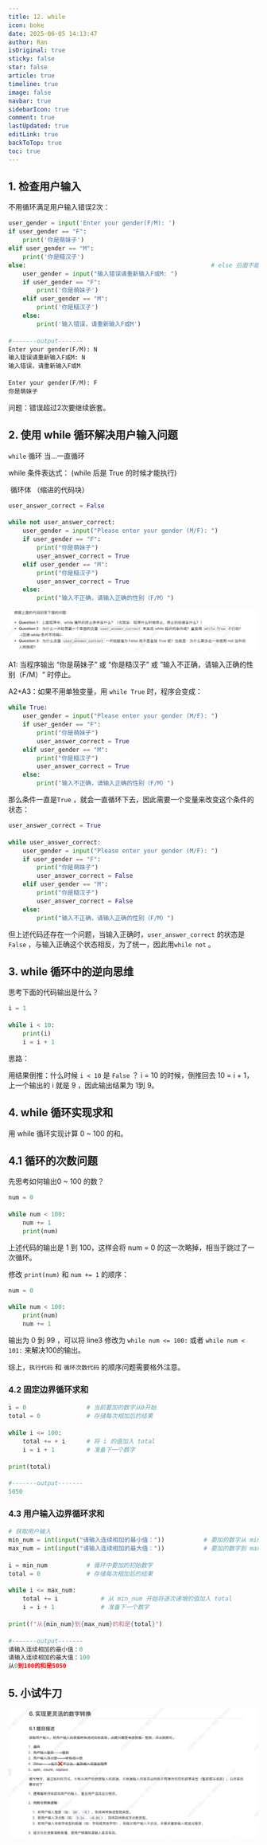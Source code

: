 ```yaml
---
title: 12. while
icon: boke
date: 2025-06-05 14:13:47
author: Ran
isOriginal: true
sticky: false
star: false
article: true
timeline: true
image: false
navbar: true
sidebarIcon: true
comment: true
lastUpdated: true
editLink: true
backToTop: true
toc: true
---
```


## 1. 检查用户输入

不用循环满足用户输入错误2次：

```python
user_gender = input('Enter your gender(F/M): ')
if user_gender == "F":
    print('你是萌妹子')
elif user_gender == "M":
    print('你是糙汉子')
else:                                                    # else 后面不能跟条件，但是可以跟多条代码
    user_gender = input("输入错误请重新输入F或M: ")
    if user_gender == "F":
        print('你是萌妹子')
    elif user_gender == "M":
        print('你是糙汉子')
    else:
        print('输入错误，请重新输入F或M')
        
#-------output-------
Enter your gender(F/M): N
输入错误请重新输入F或M: N
输入错误，请重新输入F或M

Enter your gender(F/M): F
你是萌妹子
```

问题：错误超过2次要继续嵌套。



## 2. 使用 while 循环解决用户输入问题

 `while` 循环 当…一直循环



while 条件表达式：             (while 后是 True 的时候才能执行)

​	循环体 （缩进的代码块）

```python
user_answer_correct = False

while not user_answer_correct:
    user_gender = input("Please enter your gender (M/F): ")
    if user_gender == "F":
        print("你是萌妹子")
        user_answer_correct = True
    elif user_gender == "M":
        print("你是糙汉子")
        user_answer_correct = True
    else:
        print("输入不正确，请输入正确的性别（F/M）")
```

![](./11-while.assets/image-20250605144017107.png)

A1: 当程序输出 “你是萌妹子” 或 “你是糙汉子” 或 ”输入不正确，请输入正确的性别（F/M）“ 时停止。



A2+A3：如果不用单独变量，用 `while True` 时，程序会变成：

```python
while True:
    user_gender = input("Please enter your gender (M/F): ")
    if user_gender == "F":
        print("你是萌妹子")
        user_answer_correct = True
    elif user_gender == "M":
        print("你是糙汉子")
        user_answer_correct = True
    else:
        print("输入不正确，请输入正确的性别（F/M）")
```

那么条件一直是`True` ，就会一直循环下去，因此需要一个变量来改变这个条件的状态：

```python
user_answer_correct = True

while user_answer_correct:
    user_gender = input("Please enter your gender (M/F): ")
    if user_gender == "F":
        print("你是萌妹子")
        user_answer_correct = False
    elif user_gender == "M":
        print("你是糙汉子")
        user_answer_correct = False
    else:
        print("输入不正确，请输入正确的性别（F/M）")
```

但上述代码还存在一个问题，当输入正确时，`user_answer_correct` 的状态是 `False` ，与输入正确这个状态相反，为了统一，因此用`while not` 。



## 3. while 循环中的逆向思维

思考下面的代码输出是什么？

```python
i = 1

while i < 10:
    print(i)
    i = i + 1
```

思路：

用结果倒推：什么时候 `i < 10` 是 `False` ？ i = 10 的时候，倒推回去 10 = i + 1，上一个输出的 i 就是 9 ，因此输出结果为 1到 9。



## 4. while 循环实现求和

用 while 循环实现计算 0 ~ 100 的和。

## 4.1 循环的次数问题

先思考如何输出0 ~ 100 的数？

```python
num = 0

while num < 100:
    num += 1
    print(num)
```

上述代码的输出是 1 到 100，这样会将 num = 0 的这一次略掉，相当于跳过了一次循环。

修改 `print(num)` 和 `num += 1` 的顺序：

```python
num = 0

while num < 100:
    print(num)
    num += 1
```

输出为 0 到 99 ，可以将 line3 修改为 `while num <= 100:` 或者 `while num < 101:` 来解决100的输出。

综上，`执行代码` 和 `循环次数代码` 的顺序问题需要格外注意。

### 4.2 固定边界循环求和

```python
i = 0                 # 当前要加的数字从0开始
total = 0             # 存储每次相加后的结果

while i <= 100:
    total += + i      # 将 i 的值加入 total
    i = i + 1         # 准备下一个数字

print(total)

#-------output-------
5050
```



### 4.3 用户输入边界循环求和

```python
# 获取用户输入
min_num = int(input("请输入连续相加的最小值："))           # 要加的数字从 min_num 开始
max_num = int(input("请输入连续相加的最大值："))           # 要加的数字到 max_num 结束

i = min_num           # 循环中要加的初始数字
total = 0             # 存储每次相加后的结果

while i <= max_num:
    total += i            # 从 min_num 开始将逐次递增的值加入 total
    i = i + 1             # 准备下一个数字

print(f"从{min_num}到{max_num}的和是{total}")

#-------output-------
请输入连续相加的最小值：0
请输入连续相加的最大值：100
从0到100的和是5050
```



## 5. 小试牛刀

![](./11-while.assets/image-20250605153640350.png)







